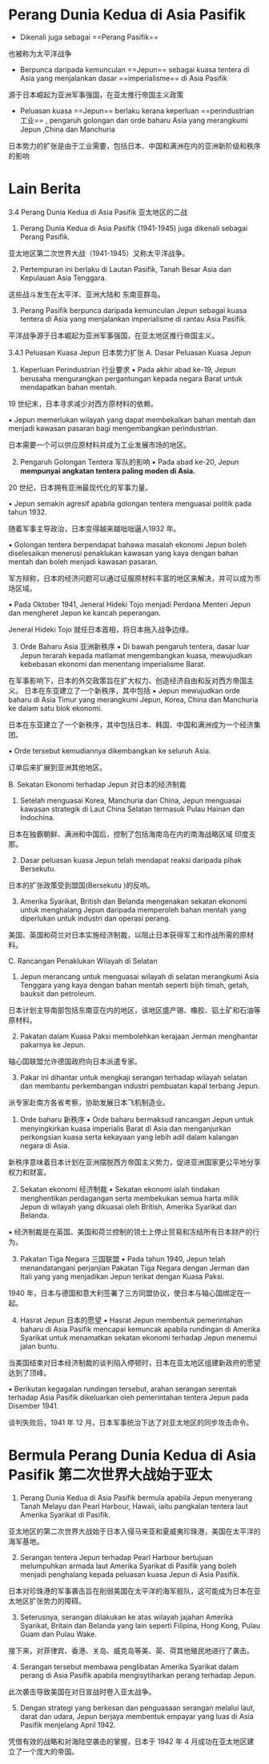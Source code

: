 # Perang Dunia Kedua di Asia Pasifik
- Dikenali juga sebagai ==Perang Pasifik==

也被称为太平洋战争

- Berpunca daripada kemunculan ==Jepun== sebagai kuasa tentera di Asia yang menjalankan dasar ==imperialisme== di Asia Pasifik

源于日本崛起为亚洲军事强国，在亚太推行帝国主义政策

- Peluasan kuasa ==Jepun== berlaku kerana keperluan ==perindustrian工业== , pengaruh golongan dan orde baharu Asia yang merangkumi Jepun ,China dan Manchuria

日本势力的扩张是由于工业需要，包括日本、中国和满洲在内的亚洲新阶级和秩序的影响

# Lain Berita
3.4 Perang Dunia Kedua di Asia Pasifik 亚太地区的二战
1. Perang Dunia Kedua di Asia Pasifik (1941-1945) juga dikenali sebagai Perang Pasifik.

亚太地区第二次世界大战（1941-1945）又称太平洋战争。

2. Pertempuran ini berlaku di Lautan Pasifik, Tanah Besar Asia dan Kepulauan Asia Tenggara.

这些战斗发生在太平洋、亚洲大陆和 东南亚群岛。

3. Perang Pasifik berpunca daripada kemunculan Jepun sebagai kuasa tentera di Asia yang menjalankan imperialisme di rantau Asia Pasifik.

平洋战争源于日本崛起为亚洲军事强国，在亚太地区推行帝国主义。

3.4.1 Peluasan Kuasa Jepun 日本势力扩张
A. Dasar Peluasan Kuasa Jepun
1. Keperluan Perindustrian 行业要求
▪ Pada akhir abad ke-19, Jepun berusaha mengurangkan pergantungan kepada negara Barat untuk mendapatkan bahan mentah.

19 世纪末，日本寻求减少对西方原材料的依赖。

▪ Jepun memerlukan wilayah yang dapat membekalkan bahan mentah dan menjadi kawasan pasaran bagi mengembangkan perindustrian.

日本需要一个可以供应原材料并成为工业发展市场的地区。


2. Pengaruh Golongan Tentera 军队的影响
▪ Pada abad ke-20, Jepun **mempunyai angkatan tentera paling moden di Asia.**

20 世纪，日本拥有亚洲最现代化的军事力量。

▪ Jepun semakin agresif apabila golongan tentera menguasai politik pada tahun 1932.

随着军事主导政治，日本变得越来越咄咄逼人1932 年。

▪ Golongan tentera berpendapat bahawa masalah ekonomi Jepun boleh diselesaikan menerusi penaklukan kawasan yang kaya dengan bahan mentah dan boleh menjadi kawasan pasaran.

军方辩称，日本的经济问题可以通过征服原材料丰富的地区来解决，并可以成为市场区域。

▪ Pada Oktober 1941, Jeneral Hideki Tojo menjadi Perdana Menteri Jepun dan mengheret Jepun ke kancah peperangan.

Jeneral Hideki Tojo 就任日本首相，将日本拖入战争边缘。

3. Orde Baharu Asia 亚洲新秩序
▪ Di bawah pengaruh tentera, dasar luar Jepun terarah kepada matlamat mengembangkan kuasa, mewujudkan kebebasan ekonomi dan menentang imperialisme Barat.

 在军事影响下，日本的外交政策旨在扩大权力、创造经济自由和反对西方帝国主义。
 日本在东亚建立了一个新秩序，其中包括
▪ Jepun mewujudkan orde baharu di Asia Timur yang merangkumi
Jepun, Korea, China dan Manchuria ke dalam satu blok ekonomi.

 日本在东亚建立了一个新秩序，其中包括日本、韩国、中国和满洲成为一个经济集团。

▪ Orde tersebut kemudiannya dikembangkan ke seluruh Asia.

订单后来扩展到亚洲其他地区。


B. Sekatan Ekonomi terhadap Jepun 对日本的经济制裁
1. Setelah menguasai Korea, Manchuria dan China, Jepun menguasai kawasan strategik di Laut China Selatan termasuk Pulau Hainan dan Indochina.

日本在独霸朝鲜、满洲和中国后，控制了包括海南岛在内的南海战略区域
印度支那。

2. Dasar peluasan kuasa Jepun telah mendapat reaksi daripada pihak Bersekutu.

日本的扩张政策受到盟国(Bersekutu )的反响。

3. Amerika Syarikat, British dan Belanda mengenakan sekatan ekonomi untuk menghalang Jepun daripada memperoleh bahan mentah yang diperlukan untuk industri dan operasi perang.

美国、英国和荷兰对日本实施经济制裁，以阻止日本获得军工和作战所需的原材料。

C. Rancangan Penaklukan Wilayah di Selatan
1. Jepun merancang untuk menguasai wilayah di selatan merangkumi Asia Tenggara yang kaya dengan bahan mentah seperti bijih timah, getah, bauksit dan petroleum.

日本计划主导南部包括东南亚在内的地区，该地区盛产锡、橡胶、铝土矿和石油等原材料。

2. Pakatan dalam Kuasa Paksi membolehkan kerajaan Jerman menghantar pakarnya ke Jepun.

轴心国联盟允许德国政府向日本派遣专家。

3. Pakar ini dihantar untuk mengkaji serangan terhadap wilayah selatan dan membantu perkembangan industri pembuatan kapal terbang Jepun.

派专家赴南方各省考察，协助发展日本飞机制造业。


1. Orde baharu 新秩序
▪ Orde baharu bermaksud rancangan Jepun untuk menyingkirkan kuasa imperialis Barat di Asia dan menganjurkan perkongsian kuasa serta kekayaan yang lebih adil dalam kalangan negara di Asia.

新秩序意味着日本计划在亚洲摆脱西方帝国主义势力，促进亚洲国家更公平地分享权力和财富。

2. Sekatan ekonomi  经济制裁 
▪ Sekatan ekonomi ialah tindakan menghentikan perdagangan serta membekukan semua harta milik Jepun di wilayah yang dikuasai oleh British, Amerika Syarikat dan Belanda.

▪ 经济制裁是在英国、美国和荷兰控制的领土上停止贸易和冻结所有日本财产的行为。

3. Pakatan Tiga Negara 三国联盟
▪ Pada tahun 1940, Jepun telah menandatangani perjanjian Pakatan Tiga Negara dengan Jerman dan Itali yang yang menjadikan Jepun terikat dengan Kuasa Paksi.

1940 年，日本与德国和意大利签署了三方同盟协议，使日本与轴心国绑定在一起。

4. Hasrat Jepun 日本的愿望
▪ Hasrat Jepun membentuk pemerintahan baharu di Asia Pasifik mencapai kemuncak apabila rundingan di Amerika Syarikat untuk menamatkan sekatan ekonomi terhadap Jepun menemui jalan buntu.

 当美国结束对日本经济制裁的谈判陷入停顿时，日本在亚太地区组建新政府的愿望达到了顶峰。

▪ Berikutan kegagalan rundingan tersebut, arahan serangan serentak terhadap Asia Pasifik dikeluarkan oleh pemerintahan tentera Jepun pada Disember 1941.

谈判失败后，1941 年 12 月，日本军事统治下达了对亚太地区的同步攻击命令。


# Bermula Perang Dunia Kedua di Asia Pasifik 第二次世界大战始于亚太
1. Perang Dunia Kedua di Asia Pasifik bermula apabila Jepun menyerang Tanah Melayu dan Pearl Harbour, Hawaii, iaitu pangkalan tentera laut Amerika Syarikat di Pasifik.

亚太地区的第二次世界大战始于日本入侵马来亚和夏威夷珍珠港，美国在太平洋的海军基地。

2. Serangan tentera Jepun terhadap Pearl Harbour bertujuan melumpuhkan armada laut Amerika Syarikat di Pasifik yang boleh menjadi penghalang kepada peluasan kuasa Jepun di Asia Pasifik.

日本对珍珠港的军事袭击旨在削弱美国在太平洋的海军舰队，这可能成为日本在亚太地区扩张势力的障碍。

3. Seterusnya, serangan dilakukan ke atas wilayah jajahan Amerika Syarikat, Britain dan Belanda yang lain seperti Filipina, Hong Kong, Pulau Guam dan Pulau Wake.

接下来，对菲律宾、香港、关岛、威克岛等美、英、荷其他殖民地进行了袭击。

4. Serangan tersebut membawa penglibatan Amerika Syarikat dalam perang di Asia Pasifik apabila mengisytiharkan perang terhadap Jepun.

此次袭击导致美国在对日宣战时卷入亚太战争。

5. Dengan strategi yang berkesan dan penguasaan serangan melalui laut, darat dan udara, Jepun berjaya membentuk empayar yang luas di Asia Pasifik menjelang April 1942.

凭借有效的战略和对海陆空袭击的掌握，日本于 1942 年 4 月成功在亚太地区建立了一个庞大的帝国。
